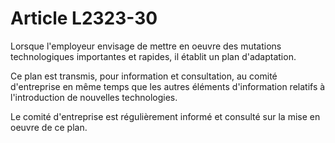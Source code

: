 # Article L2323-30

Lorsque l'employeur envisage de mettre en oeuvre des mutations technologiques importantes et rapides, il établit un plan d'adaptation.

Ce plan est transmis, pour information et consultation, au comité d'entreprise en même temps que les autres éléments d'information relatifs à l'introduction de nouvelles technologies.

Le comité d'entreprise est régulièrement informé et consulté sur la mise en oeuvre de ce plan.